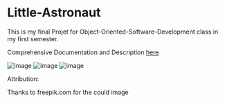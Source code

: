 # Little-Astronaut

This is my final Projet for Object-Oriented-Software-Development class in my first semester.

Comprehensive Documentation and Description [here](https://www.notion.so/nilsgke/little-astronaut-15fac72b0b9e80e58e6efa02817ce25b?pvs=4)

![image](https://github.com/user-attachments/assets/0f4ab439-2322-4aa7-adea-e719399abf3e)
![image](https://github.com/user-attachments/assets/1050622d-3e20-47af-ab0e-b8b2af74ef97)
![image](https://github.com/user-attachments/assets/8e4844df-9ed0-476e-95ef-eb8169d87e96)

Attribution:

Thanks to freepik.com for the could image
